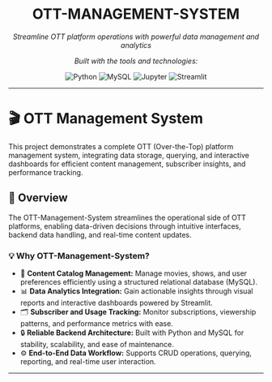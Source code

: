 <h1 align="center">OTT-MANAGEMENT-SYSTEM</h1>

<p align="center"><i>Streamline OTT platform operations with powerful data management and analytics</i></p>

<p align="center"><i>Built with the tools and technologies:</i></p>

<p align="center">
  <img src="https://img.shields.io/badge/Python-3776AB?logo=python&logoColor=white" alt="Python">
  <img src="https://img.shields.io/badge/MySQL-4479A1?logo=mysql&logoColor=white" alt="MySQL">
  <img src="https://img.shields.io/badge/Jupyter-F37626?logo=jupyter&logoColor=white" alt="Jupyter">
  <img src="https://img.shields.io/badge/Streamlit-FF4B4B?logo=streamlit&logoColor=white" alt="Streamlit">
</p>

---

# 🎬 OTT Management System

This project demonstrates a complete OTT (Over-the-Top) platform management system, integrating data storage, querying, and interactive dashboards for efficient content management, subscriber insights, and performance tracking.

## 📖 Overview

The OTT-Management-System streamlines the operational side of OTT platforms, enabling data-driven decisions through intuitive interfaces, backend data handling, and real-time content updates.

### 💡 Why OTT-Management-System?

- 🎥 **Content Catalog Management:** Manage movies, shows, and user preferences efficiently using a structured relational database (MySQL).  
- 📊 **Data Analytics Integration:** Gain actionable insights through visual reports and interactive dashboards powered by Streamlit.  
- 🗂 **Subscriber and Usage Tracking:** Monitor subscriptions, viewership patterns, and performance metrics with ease.  
- 🔒 **Reliable Backend Architecture:** Built with Python and MySQL for stability, scalability, and ease of maintenance.  
- ⚙️ **End-to-End Data Workflow:** Supports CRUD operations, querying, reporting, and real-time user interaction.  

---

